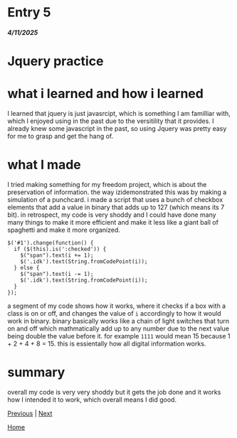 # Entry 5
##### 4/11/2025
# Jquery practice

# what i learned and how i learned
I learned that jquery is just javasrcipt, which is something I am familliar with, which I enjoyed using in the past due to the versitility that it provides.
I already knew some javascript in the past, so using Jquery was pretty easy for me to grasp and get the hang of.

# what I made
I tried making something for my freedom project, which is about the preservation of information. the way izidemonstrated this was by making a simulation of a punchcard. i made a script that uses a bunch of checkbox elements that add a value in binary that adds up to 127 (which means its 7 bit). in retrospect, my code is very shoddy and I could have done many many things to make it more efficient and make it less like a giant ball of spaghetti and make it more organized. 


```
$('#1').change(function() {
  if ($(this).is(':checked')) {
    $("span").text(i += 1);
    $('.idk').text(String.fromCodePoint(i));
  } else {
	$("span").text(i -= 1);
    $('.idk').text(String.fromCodePoint(i));
  }
});
```
a segment of my code shows how it works, where it checks if a box with a class is on or off, and changes the value of ```i``` accordingly to how it would work in binary. binary basically works like a chain of light switches that turn on and off which mathmatically add up to any number due to the next value being double the value before it. for example ```1111``` would mean 15 because 1 + 2 + 4 + 8 = 15. this is essientally how all digital information works.

# summary
overall my code is very very shoddy but it gets the job done and it works how I intended it to work, which overall means I did good.





[Previous](entry04.md) | [Next](entry06.md)

[Home](../README.md)
